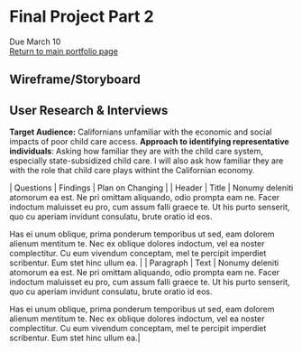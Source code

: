 # Final Project Part 2
Due March 10  
[Return to main portfolio page](https://ejreece.github.io/ReecePortfolio/)

## Wireframe/Storyboard


## User Research & Interviews
**Target Audience:** Californians unfamiliar with the economic and social impacts of poor child care access. 
**Approach to identifying representative individuals**: Asking how familiar they are with the child care system, especially state-subsidized child care. I will also ask how familiar they are with the role that child care plays withint the Californian economy. 


| Questions      | Findings | Plan on Changing   |
| Header      | Title       | Nonumy deleniti atomorum ea est. Ne pri omittam aliquando, odio prompta eam ne. Facer indoctum maluisset eu pro, cum assum falli graece te. Ut his purto senserit, quo cu aperiam invidunt consulatu, brute oratio id eos.

Has ei unum oblique, prima ponderum temporibus ut sed, eam dolorem alienum mentitum te. Nec ex oblique dolores indoctum, vel ea noster complectitur. Cu eum vivendum conceptam, mel te percipit imperdiet scribentur. Eum stet hinc ullum ea.   |
| Paragraph   | Text        | Nonumy deleniti atomorum ea est. Ne pri omittam aliquando, odio prompta eam ne. Facer indoctum maluisset eu pro, cum assum falli graece te. Ut his purto senserit, quo cu aperiam invidunt consulatu, brute oratio id eos.

Has ei unum oblique, prima ponderum temporibus ut sed, eam dolorem alienum mentitum te. Nec ex oblique dolores indoctum, vel ea noster complectitur. Cu eum vivendum conceptam, mel te percipit imperdiet scribentur. Eum stet hinc ullum ea.|

